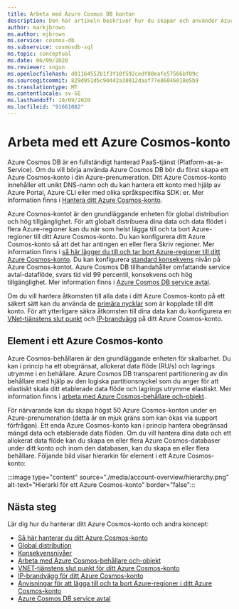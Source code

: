 ```yaml
---
title: Arbeta med Azure Cosmos DB konton
description: Den här artikeln beskriver hur du skapar och använder Azure Cosmos-konton. Den visar också hierarkin för element i ett Azure Cosmos-konto
author: markjbrown
ms.author: mjbrown
ms.service: cosmos-db
ms.subservice: cosmosdb-sql
ms.topic: conceptual
ms.date: 06/09/2020
ms.reviewer: sngun
ms.openlocfilehash: d01164552b1f3f10f592cedf80eafe57566bf09c
ms.sourcegitcommit: 829d951d5c90442a38012daaf77e86046018e5b9
ms.translationtype: MT
ms.contentlocale: sv-SE
ms.lasthandoff: 10/09/2020
ms.locfileid: "91661082"
---
```

# <a name="work-with-azure-cosmos-account"></a>Arbeta med ett Azure Cosmos-konto

Azure Cosmos DB är en fullständigt hanterad PaaS-tjänst (Platform-as-a-Service). Om du vill börja använda Azure Cosmos DB bör du först skapa ett Azure Cosmos-konto i din Azure-prenumeration. Ditt Azure Cosmos-konto innehåller ett unikt DNS-namn och du kan hantera ett konto med hjälp av Azure Portal, Azure CLI eller med olika språkspecifika SDK: er. Mer information finns i [Hantera ditt Azure Cosmos-konto](how-to-manage-database-account.md).

Azure Cosmos-kontot är den grundläggande enheten för global distribution och hög tillgänglighet. För att globalt distribuera dina data och data flödet i flera Azure-regioner kan du när som helst lägga till och ta bort Azure-regioner till ditt Azure Cosmos-konto. Du kan konfigurera ditt Azure Cosmos-konto så att det har antingen en eller flera Skriv regioner. Mer information finns i [så här lägger du till och tar bort Azure-regioner till ditt Azure Cosmos-konto](how-to-manage-database-account.md). Du kan konfigurera [standard konsekvens](consistency-levels.md) nivån på Azure Cosmos-kontot. Azure Cosmos DB tillhandahåller omfattande service avtal-dataflöde, svars tid vid 99 percentil, konsekvens och hög tillgänglighet. Mer information finns i [Azure Cosmos DB service avtal](https://azure.microsoft.com/support/legal/sla/cosmos-db/v1_2/).

Om du vill hantera åtkomsten till alla data i ditt Azure Cosmos-konto på ett säkert sätt kan du använda de [primära nycklar](secure-access-to-data.md) som är kopplade till ditt konto. För att ytterligare säkra åtkomsten till dina data kan du konfigurera en [VNet-tjänstens slut punkt](vnet-service-endpoint.md) och [IP-brandvägg](firewall-support.md) på ditt Azure Cosmos-konto. 

## <a name="elements-in-an-azure-cosmos-account"></a>Element i ett Azure Cosmos-konto

Azure Cosmos-behållaren är den grundläggande enheten för skalbarhet. Du kan i princip ha ett obegränsat, allokerat data flöde (RU/s) och lagrings utrymme i en behållare. Azure Cosmos DB transparent partitionering av din behållare med hjälp av den logiska partitionsnyckel som du anger för att elastiskt skala ditt etablerade data flöde och lagrings utrymme elastiskt. Mer information finns i [arbeta med Azure Cosmos-behållare och-objekt](databases-containers-items.md).

För närvarande kan du skapa högst 50 Azure Cosmos-konton under en Azure-prenumeration (detta är en mjuk gräns som kan ökas via support förfrågan). Ett enda Azure Cosmos-konto kan i princip hantera obegränsad mängd data och etablerade data flöden. Om du vill hantera dina data och ett allokerat data flöde kan du skapa en eller flera Azure Cosmos-databaser under ditt konto och inom den databasen, kan du skapa en eller flera behållare. Följande bild visar hierarkin för element i ett Azure Cosmos-konto:

:::image type="content" source="./media/account-overview/hierarchy.png" alt-text="Hierarki för ett Azure Cosmos-konto" border="false":::

## <a name="next-steps"></a>Nästa steg

Lär dig hur du hanterar ditt Azure Cosmos-konto och andra koncept:

* [Så här hanterar du ditt Azure Cosmos-konto](how-to-manage-database-account.md)
* [Global distribution](distribute-data-globally.md)
* [Konsekvensnivåer](consistency-levels.md)
* [Arbeta med Azure Cosmos-behållare och-objekt](databases-containers-items.md)
* [VNET-tjänstens slut punkt för ditt Azure Cosmos-konto](vnet-service-endpoint.md)
* [IP-brandvägg för ditt Azure Cosmos-konto](firewall-support.md)
* [Anvisningar för att lägga till och ta bort Azure-regioner i ditt Azure Cosmos-konto](how-to-manage-database-account.md)
* [Azure Cosmos DB service avtal](https://azure.microsoft.com/support/legal/sla/cosmos-db/v1_2/)
